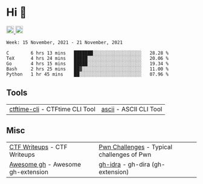 # Hi 👋
<p align="left"> 
  <a href="http://twitter.com/yu1hpa">
    <img height="20" src="https://img.shields.io/twitter/follow/yu1hpa?label=Twitter&logo=twitter&style=flat" />
  <a href="https://github.com/yu1hpa">
    <img height="20" src="https://img.shields.io/github/followers/yu1hpa?label=follow&logo=github&style=flat" />
  </a>
</p>
  
<!--START_SECTION:waka-->
```text
Week: 15 November, 2021 - 21 November, 2021

C        6 hrs 13 mins   ███████░░░░░░░░░░░░░░░░░░   28.28 % 
TeX      4 hrs 24 mins   █████░░░░░░░░░░░░░░░░░░░░   20.06 % 
Go       4 hrs 15 mins   █████░░░░░░░░░░░░░░░░░░░░   19.34 % 
Bash     2 hrs 25 mins   ██▓░░░░░░░░░░░░░░░░░░░░░░   11.00 % 
Python   1 hr 45 mins    ██░░░░░░░░░░░░░░░░░░░░░░░   07.96 % 
```
<!--END_SECTION:waka-->

## Tools

|                                                                       |                                                         |
|-----------------------------------------------------------------------|---------------------------------------------------------|
|[ctftime-cli](https://github.com/yu1hpa/ctftime-cli) - CTFtime CLI Tool|[ascii](https://github.com/yu1hpa/ascii) - ASCII CLI Tool|

## Misc
|                                                                         |                                                                                      |
|-------------------------------------------------------------------------|--------------------------------------------------------------------------------------|
|[CTF Writeups](https://github.com/yu1hpa/ctf-writeups) - CTF Writeups    |[Pwn Challenges](https://github.com/yu1hpa/pwn-challenges) - Typical challenges of Pwn|
|[Awesome gh](https://github.com/yu1hpa/awesome-gh) - Awesome gh-extension|[gh-idra](https://github.com/yu1hpa/gh-idra) - gh-dira (gh-extension)                 |
